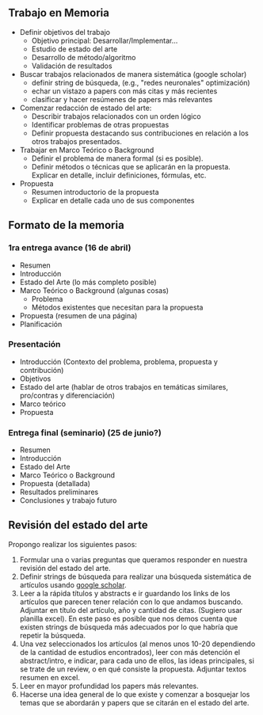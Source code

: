 ## Trabajo en Memoria

- Definir objetivos del trabajo
   - Objetivo principal: Desarrollar/Implementar...
   - Estudio de estado del arte
   - Desarrollo de método/algoritmo
   - Validación de resultados
- Buscar trabajos relacionados de manera sistemática (google scholar)
	- definir string de búsqueda, (e.g., "redes neuronales" optimización)
	- echar un vistazo a papers con más citas y más recientes
	- clasificar y hacer resúmenes de papers más relevantes
- Comenzar redacción de estado del arte:
	- Describir trabajos relacionados con un orden lógico
	- Identificar problemas de otras propuestas
	- Definir propuesta destacando sus contribuciones en relación a los otros trabajos presentados.
- Trabajar en Marco Teórico o Background
	- Definir el problema de manera formal (si es posible).
	- Definir métodos o técnicas que se aplicarán en la propuesta. Explicar en detalle, incluir definiciones, fórmulas, etc. 
- Propuesta
	- Resumen introductorio de la propuesta
	- Explicar en detalle cada uno de sus componentes

## Formato de la memoria

### 1ra entrega avance (16 de abril)

- Resumen
- Introducción
- Estado del Arte (lo más completo posible)
- Marco Teórico o Background (algunas cosas)
	- Problema
	- Métodos existentes que necesitan para la propuesta
- Propuesta (resumen de una página)
- Planificación

### Presentación
- Introducción (Contexto del problema, problema, propuesta y contribución)
- Objetivos
- Estado del arte (hablar de otros trabajos en temáticas similares, pro/contras y diferenciación)
- Marco teórico
- Propuesta


### Entrega final (seminario) (25 de junio?)
- Resumen
- Introducción
- Estado del Arte 
- Marco Teórico o Background
- Propuesta (detallada)
- Resultados preliminares 
- Conclusiones y trabajo futuro



Revisión del estado del arte
---

Propongo realizar los siguientes pasos:

1. Formular una o varias preguntas que queramos responder en nuestra revisión del estado del arte.
2. Definir strings de búsqueda para realizar una búsqueda sistemática de artículos usando [google scholar](http://scholar.google.es/).
3. Leer a la rápida títulos y abstracts e ir guardando los links de los artículos que parecen tener relación con lo que andamos buscando. Adjuntar en título del artículo, año y cantidad de citas. (Sugiero usar planilla excel). En este paso es posible que nos demos cuenta que existen strings de búsqueda más adecuados por lo que habría que repetir la búsqueda. 
4. Una vez seleccionados los artículos (al menos unos 10-20 dependiendo de la cantidad de estudios encontrados), leer con más detención el abstract/intro, e indicar, para cada uno de ellos, las ideas principales, si se trate de un review, o en qué consiste la propuesta. Adjuntar textos resumen en excel.
5. Leer en mayor profundidad los papers más relevantes.
6. Hacerse una idea general de lo que existe y comenzar a bosquejar los temas que se abordarán y papers que se citarán en el estado del arte.




<!--stackedit_data:
eyJoaXN0b3J5IjpbMjE0NzAxMTIwMCwtMTA5NDY1NTU3NSwtMT
QxOTE3Njg4NSwtODYyMzQxNjY3LDU2ODM2Njk3Niw1OTc3NDc4
NTQsLTYzMjIwNTYxNCwxMTUxMjQzMzQ0LC0yMTY3ODA4MDEsLT
EwNDg1NzY4NTEsLTE4ODYzMzk2NDQsLTI2Mzc5Mzk2LDQ2NjMy
MzM0LC0yMDUyMTEzMDQ5LC0xMjY1ODk1NjkxLC0xNzM3NzUyNz
c2LDE4MDk1NTkzNzAsLTgzNzM5NjIyMyw2NjE2MzIzNCwtNDE0
OTg4NzVdfQ==
-->